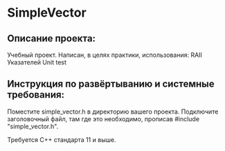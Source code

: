# SimpleVector
## Описание проекта:
Учебный проект. Написан, в целях практики, использования:
RAII
Указателей
Unit test

## Инструкция по развёртыванию и системные требования:
Поместите simple_vector.h в директорию вашего проекта. Подключите заголовочный файл, там где это необходимо, прописав #include "simple_vector.h".

Требуется С++ стандарта 11 и выше.
